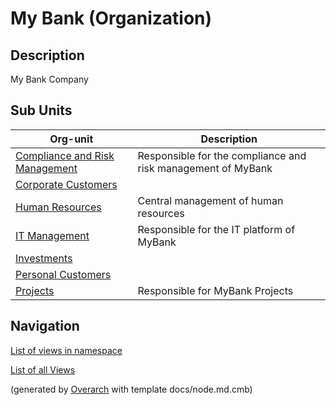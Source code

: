 
# My Bank (Organization)
## Description
My Bank Company


## Sub Units
| Org-unit | Description |
|---|---|
| [Compliance and Risk Management](../mybank/compliance/compliance-unit.md)| Responsible for the compliance and risk management of MyBank |
| [Corporate Customers](../mybank/organization/corporate-customers.md)|  |
| [Human Resources](../mybank/organization/human-resources-unit.md)| Central management of human resources |
| [IT Management](../mybank/it-management/it-management-unit.md)| Responsible for the IT platform of MyBank |
| [Investments](../mybank/investments/investments-org.md)|  |
| [Personal Customers](../mybank/organization/personal-customers.md)|  |
| [Projects](../mybank/project-management/project-management-unit.md)| Responsible for MyBank Projects |


## Navigation
[List of views in namespace](./views-in-namespace.md)

[List of all Views](../views.md)


(generated by [Overarch](https://github.com/soulspace-org/overarch) with template docs/node.md.cmb)

